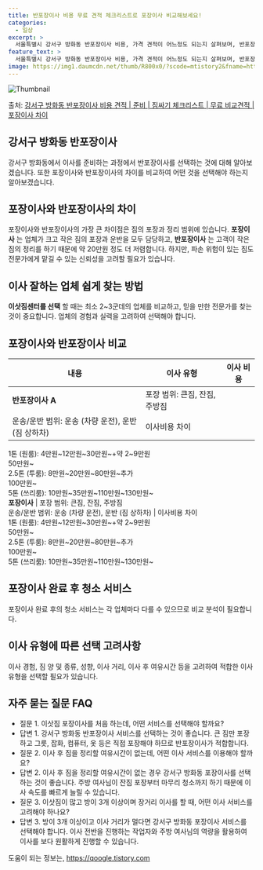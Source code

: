 ```yaml
---
title: 반포장이사 비용 무료 견적 체크리스트로 포장이사 비교해보세요!
categories:
  - 일상
excerpt: >
  서울특별시 강서구 방화동 반포장이사 비용, 가격 견적이 어느정도 되는지 살펴보며, 반포장이사를 준비함에 있어 짐싸기 준비 체크리스트가 무엇인지 보겠습니다. 마지막으로 포장이사와 차이점을 통해 무료 비교견적으로 어떤 것이 더 합리적인 선택인지 공유 드립니다.강서구 방화동 포장이사 견적 샘플 보기 👈 클릭강서구 방화동 포장이사 가격 살펴보기 👈 클릭강서구 방화동 반포장이사 평균 이사 비용평수강서구 방화동 평균 이사 비용원룸 이사9평 이하 (1톤)30만원~투룸/쓰리룸 이사16평 ~ 20평 (2.5톤)80만원~쓰리룸 이사21평 (5톤) ~110만원~우리집 무료 이사견적 받기 👈 클릭포장 vs 반포장 가장 큰 차이점은?포장이사와 반포장이사의 가장 큰 차이점은 짐의 포장과 정리 범위에 있습니다. 포장이사는 업..
feature_text: >
  서울특별시 강서구 방화동 반포장이사 비용, 가격 견적이 어느정도 되는지 살펴보며, 반포장이사를 준비함에 있어 짐싸기 준비 체크리스트가 무엇인지 보겠습니다. 마지막으로 포장이사와 차이점을 통해 무료 비교견적으로 어떤 것이 더 합리적인 선택인지 공유 드립니다.강서구 방화동 포장이사 견적 샘플 보기 👈 클릭강서구 방화동 포장이사 가격 살펴보기 👈 클릭강서구 방화동 반포장이사 평균 이사 비용평수강서구 방화동 평균 이사 비용원룸 이사9평 이하 (1톤)30만원~투룸/쓰리룸 이사16평 ~ 20평 (2.5톤)80만원~쓰리룸 이사21평 (5톤) ~110만원~우리집 무료 이사견적 받기 👈 클릭포장 vs 반포장 가장 큰 차이점은?포장이사와 반포장이사의 가장 큰 차이점은 짐의 포장과 정리 범위에 있습니다. 포장이사는 업..
image: https://img1.daumcdn.net/thumb/R800x0/?scode=mtistory2&fname=https%3A%2F%2Fblog.kakaocdn.net%2Fdn%2Fc4P7fE%2FbtsHbOduw8k%2Fzsuq24HUW6sojpqKEgGylK%2Fimg.webp
---
```


![Thumbnail](https://img1.daumcdn.net/thumb/R800x0/?scode=mtistory2&fname=https%3A%2F%2Fblog.kakaocdn.net%2Fdn%2Fc4P7fE%2FbtsHbOduw8k%2Fzsuq24HUW6sojpqKEgGylK%2Fimg.webp)

<p>출처: <a href="https://qoogle.tistory.com/9834" rel="dofollow">강서구 방화동 반포장이사 비용 견적 | 준비 | 짐싸기 체크리스트 | 무료 비교견적 | 포장이사 차이</a> </p>

## 강서구 방화동 반포장이사

강서구 방화동에서 이사를 준비하는 과정에서 반포장이사를 선택하는 것에 대해 알아보겠습니다. 또한 포장이사와 반포장이사의 차이를 비교하여 어떤
것을 선택해야 하는지 알아보겠습니다.

## 포장이사와 반포장이사의 차이

포장이사와 반포장이사의 가장 큰 차이점은 짐의 포장과 정리 범위에 있습니다. **포장이사** 는 업체가 크고 작은 짐의 포장과 운반을 모두
담당하고, **반포장이사** 는 고객이 작은 짐의 정리를 하기 때문에 약 20만원 정도 더 저렴합니다. 하지만, 파손 위험이 있는 짐도
전문가에게 맡길 수 있는 신뢰성을 고려할 필요가 있습니다.

## 이사 잘하는 업체 쉽게 찾는 방법

**이삿짐센터를 선택** 할 때는 최소 2~3군데의 업체를 비교하고, 믿을 만한 전문가를 찾는 것이 중요합니다. 업체의 경험과 실력을
고려하여 선택해야 합니다.

## 포장이사와 반포장이사 비교

**내용** | **이사 유형** | **이사 비용**  
---|---|---  
**반포장이사 A** | 포장 범위: 큰짐, 잔짐, 주방짐  
운송/운반 범위: 운송 (차량 운전), 운반 (짐 상하차) | 이사비용 차이  
1톤 (원룸): 4만원~12만원~30만원~+약 2~9만원  
50만원~  
2.5톤 (투룸): 8만원~20만원~80만원~추가  
100만원~  
5톤 (쓰리룸): 10만원~35만원~110만원~130만원~  
**포장이사** | 포장 범위: 큰짐, 잔짐, 주방짐  
운송/운반 범위: 운송 (차량 운전), 운반 (짐 상하차) | 이사비용 차이  
1톤 (원룸): 4만원~12만원~30만원~+약 2~9만원  
50만원~  
2.5톤 (투룸): 8만원~20만원~80만원~추가  
100만원~  
5톤 (쓰리룸): 10만원~35만원~110만원~130만원~  
  
## 포장이사 완료 후 청소 서비스

포장이사 완료 후의 청소 서비스는 각 업체마다 다를 수 있으므로 비교 분석이 필요합니다.

## 이사 유형에 따른 선택 고려사항

이사 경험, 짐 양 및 종류, 성향, 이사 거리, 이사 후 여유시간 등을 고려하여 적합한 이사 유형을 선택할 필요가 있습니다.

## 자주 묻는 질문 FAQ

  * 질문 1. 이삿짐 포장이사를 처음 하는데, 어떤 서비스를 선택해야 할까요?
  * 답변 1. 강서구 방화동 반포장이사 서비스를 선택하는 것이 좋습니다. 큰 짐만 포장하고 그릇, 잡화, 컴퓨터, 옷 등은 직접 포장해야 하므로 반포장이사가 적합합니다.
  * 질문 2. 이사 후 짐을 정리할 여유시간이 없는데, 어떤 이사 서비스를 이용해야 할까요?
  * 답변 2. 이사 후 짐을 정리할 여유시간이 없는 경우 강서구 방화동 포장이사를 선택하는 것이 좋습니다. 주방 여사님이 잔짐 포장부터 마무리 청소까지 하기 때문에 이사 속도를 빠르게 늘릴 수 있습니다.
  * 질문 3. 이삿짐이 많고 방이 3개 이상이며 장거리 이사를 할 때, 어떤 이사 서비스를 고려해야 하나요?
  * 답변 3. 방이 3개 이상이고 이사 거리가 멀다면 강서구 방화동 포장이사 서비스를 선택해야 합니다. 이사 전반을 진행하는 작업자와 주방 여사님의 역량을 활용하여 이사를 보다 원활하게 진행할 수 있습니다.

 

도움이 되는 정보는, <a href="https://qoogle.tistory.com" rel="dofollow">https://qoogle.tistory.com</a>


